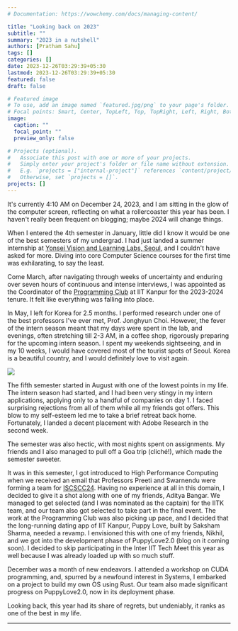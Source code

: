 ```yaml
---
# Documentation: https://wowchemy.com/docs/managing-content/

title: "Looking back on 2023"
subtitle: ""
summary: "2023 in a nutshell"
authors: [Pratham Sahu]
tags: []
categories: []
date: 2023-12-26T03:29:39+05:30
lastmod: 2023-12-26T03:29:39+05:30
featured: false
draft: false

# Featured image
# To use, add an image named `featured.jpg/png` to your page's folder.
# Focal points: Smart, Center, TopLeft, Top, TopRight, Left, Right, BottomLeft, Bottom, BottomRight.
image:
  caption: ""
  focal_point: ""
  preview_only: false

# Projects (optional).
#   Associate this post with one or more of your projects.
#   Simply enter your project's folder or file name without extension.
#   E.g. `projects = ["internal-project"]` references `content/project/deep-learning/index.md`.
#   Otherwise, set `projects = []`.
projects: []
---
```




It's currently 4:10 AM on December 24, 2023, and I am sitting in the glow of the computer screen, reflecting on what a rollercoaster this year has been. I haven't really been frequent on blogging; maybe 2024 will change things.

When I entered the 4th semester in January, little did I know it would be one of the best semesters of my undergrad. I had just landed a summer internship at [Yonsei Vision and Learning Labs, Seoul](https://yonseivnl.github.io/), and I couldn't have asked for more. Diving into core Computer Science courses for the first time was exhilarating, to say the least.

Come March, after navigating through weeks of uncertainty and enduring over seven hours of continuous and intense interviews, I was appointed as the Coordinator of the [Programming Club](https://www.pclub.in/) at IIT Kanpur for the 2023-2024 tenure. It felt like everything was falling into place.

In May, I left for Korea for 2.5 months. I performed research under one of the best professors I've ever met, Prof. Jonghyun Choi. However, the fever of the intern season meant that my days were spent in the lab, and evenings, often stretching till 2-3 AM, in a coffee shop, rigorously preparing for the upcoming intern season. I spent my weekends sightseeing, and in my 10 weeks, I would have covered most of the tourist spots of Seoul. Korea is a beautiful country, and I would definitely love to visit again.

![](featured.jpg)

The fifth semester started in August with one of the lowest points in my life. The intern season had started, and I had been very stingy in my intern applications, applying only to a handful of companies on day 1. I faced surprising rejections from all of them while all my friends got offers. This blow to my self-esteem led me to take a brief retreat back home. Fortunately, I landed a decent placement with Adobe Research in the second week.

The semester was also hectic, with most nights spent on assignments. My friends and I also managed to pull off a Goa trip (cliché!), which made the semester sweeter.

It was in this semester, I got introduced to High Performance Computing when we received an email that Professors Preeti and Swarnendu were forming a team for [ISCSCC24](https://www.studentclustercompetition.us/). Having no experience at all in this domain, I decided to give it a shot along with one of my friends, Aditya Bangar. We managed to get selected (and I was nominated as the captain) for the IITK team, and our team also got selected to take part in the final event. The work at the Programming Club was also picking up pace, and I decided that the long-running dating app of IIT Kanpur, Puppy Love, built by Saksham Sharma, needed a revamp. I envisioned this with one of my friends, Nikhil, and we got into the development phase of PuppyLove2.0 (blog on it coming soon). I decided to skip participating in the Inter IIT Tech Meet this year as well because I was already loaded up with so much stuff.

December was a month of new endeavors. I attended a workshop on CUDA programming, and, spurred by a newfound interest in Systems, I embarked on a project to build my own OS using Rust. Our team also made significant progress on PuppyLove2.0, now in its deployment phase.

Looking back, this year had its share of regrets, but undeniably, it ranks as one of the best in my life.

---